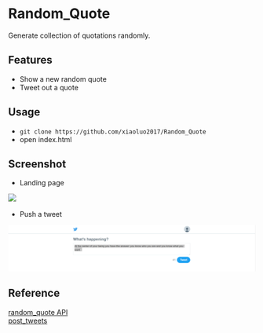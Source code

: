 # Random_Quote
Generate collection of quotations randomly.

## Features
* Show a new random quote
* Tweet out a quote

## Usage
* ```git clone https://github.com/xiaoluo2017/Random_Quote```
* open index.html

## Screenshot
* Landing page<br>
<img src="https://github.com/xiaoluo2017/Random_Quote/blob/master/images/index.png"/>

* Push a tweet<br>
<img src="https://github.com/xiaoluo2017/Random_Quote/blob/master/images/push_tweets.PNG"/>

## Reference
[random_quote API](https://forismatic.com/en/api/)<br>
[post_tweets](https://stackoverflow.com/questions/7760662/how-to-send-tweet-to-twitter-with-jquery-inside-my-site)
